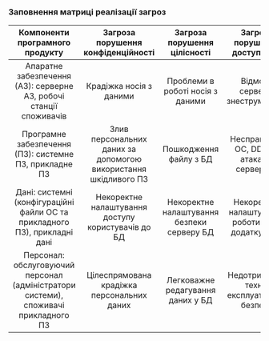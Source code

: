 ### Заповнення матриці реалізації загроз
| Компоненти програмного продукту |	Загроза порушення конфіденційності |	Загроза порушення цілісності |	Загроза порушення доступності |
|:-------------------------------:|:----------------------------------:|:-----------------------------:|:------------------------------:|
| Апаратне забезпечення (АЗ): серверне АЗ, робочі станції споживачів |	Крадіжка носія з даними |	Проблеми в роботі носія з даними |	Відмова серверу, знеструмлення |
| Програмне забезпечення (ПЗ): системне ПЗ, прикладне ПЗ |	Злив персональних даних за допомогою використання шкідливого ПЗ  |	Пошкодження файлу з БД |	Несправність ОС, DDOS-атака на сервер БД  |
| Дані: системні (конфігураційні файли ОС та прикладного ПЗ), прикладні дані |	Некоректне налаштування доступу користувачів до БД |	Некоректне налаштування безпеки серверу БД | Некоректне налаштування роботи веб-додатку з БД |
| Персонал: обслуговуючий персонал (адміністратори системи), споживачі прикладного ПЗ |	Цілеспрямована крадіжка персональних даних |	Легковажне редагування даних у БД |	Недотримання технік експлуатації та безпеки |
